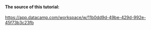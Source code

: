 #### The source of this tutorial:

https://app.datacamp.com/workspace/w/11b0dd9d-49be-429d-992e-45f73b3c23fb

